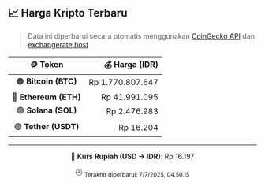 

<!-- HARGA_KRIPTO -->
## 📈 Harga Kripto Terbaru

> Data ini diperbarui secara otomatis menggunakan [CoinGecko API](https://www.coingecko.com/) dan [exchangerate.host](https://exchangerate.host/)

<div align="center">

| 🪙 Token | 💰 Harga (IDR) |
|:------:|---------------:|
| 🟠 **Bitcoin (BTC)**   | Rp 1.770.807.647 |
| 🔵 **Ethereum (ETH)**  | Rp 41.991.095 |
| 🟣 **Solana (SOL)**    | Rp 2.476.983 |
| 🟢 **Tether (USDT)**   | Rp 16.204 |

---

💱 **Kurs Rupiah (USD → IDR)**: Rp 16.197

🕒 <sub>Terakhir diperbarui: 7/7/2025, 04.50.15</sub>

</div>
<!-- /HARGA_KRIPTO -->